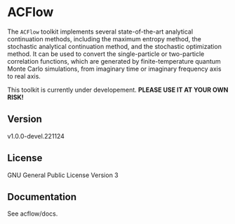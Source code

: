 # ACFlow

The `ACFlow` toolkit implements several state-of-the-art analytical continuation methods, including the maximum entropy method, the stochastic analytical continuation method, and the stochastic optimization method. It can be used to convert the single-particle or two-particle correlation functions, which are generated by finite-temperature quantum Monte Carlo simulations, from imaginary time or imaginary frequency axis to real axis.

This toolkit is currently under developement. **PLEASE USE IT AT YOUR OWN RISK!**

## Version

v1.0.0-devel.221124

## License

GNU General Public License Version 3

## Documentation

See acflow/docs.
